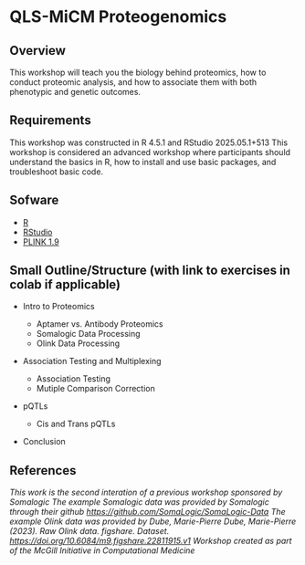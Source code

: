 # QLS-MiCM Proteogenomics

## Overview
This workshop will teach you the biology behind proteomics, how to conduct proteomic analysis, and how to associate them with both phenotypic and genetic outcomes.
   
## Requirements
This workshop was constructed in R 4.5.1 and RStudio 2025.05.1+513
This workshop is considered an advanced workshop where participants should understand the basics in R, how to install and use basic packages, and troubleshoot basic code.

   
## Sofware <List of software that will be used during the workshop>
* [R](https://cran.rstudio.com/)
* [RStudio](https://posit.co/download/rstudio-desktop/)
* [PLINK 1.9](https://www.cog-genomics.org/plink/1.9/)

   
## Small Outline/Structure (with link to exercises in colab if applicable)
* Intro to Proteomics
   - Aptamer vs. Antibody Proteomics
   - Somalogic Data Processing
   - Olink Data Processing

* Association Testing and Multiplexing
  - Association Testing
  - Mutiple Comparison Correction
  
* pQTLs
  - Cis and Trans pQTLs
  
* Conclusion


## References
*This work is the second interation of a previous workshop sponsored by Somalogic*
*The example Somalogic data was provided by Somalogic through their github https://github.com/SomaLogic/SomaLogic-Data*
*The example Olink data was provided by Dube, Marie-Pierre Dube, Marie-Pierre (2023). Raw Olink data. figshare. Dataset. https://doi.org/10.6084/m9.figshare.22811915.v1*
*Workshop created as part of the McGill Initiative in Computational Medicine*
